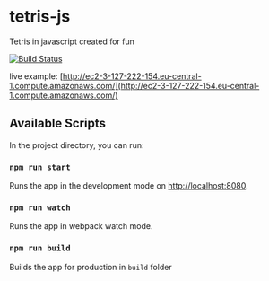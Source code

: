 # tetris-js

Tetris in javascript created for fun

[![Build Status](https://travis-ci.com/knapcp3/tetris-js.svg?branch=master)](https://travis-ci.com/knapcp3/tetris-js)

live example: [http://ec2-3-127-222-154.eu-central-1.compute.amazonaws.com/](http://ec2-3-127-222-154.eu-central-1.compute.amazonaws.com/)


## Available Scripts

In the project directory, you can run:

### `npm run start`

Runs the app in the development mode on [http://localhost:8080](http://localhost:8080).<br>

### `npm run watch`

Runs the app in webpack watch mode.

### `npm run build`

Builds the app for production in `build` folder

